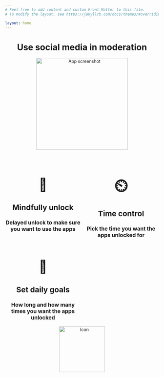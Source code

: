```yaml
---
# Feel free to add content and custom Front Matter to this file.
# To modify the layout, see https://jekyllrb.com/docs/themes/#overriding-theme-defaults

layout: home
---
```


<h1 style="text-align: center;">
Use social media in moderation
</h1>
<p style="text-align: center;">
    <img src="{{ '/assets/images/device.png' | relative_url }}" alt="App screenshot" width="300">
</p>
<h2 style="text-align: center;">
  <div style="display: grid; grid-template-columns: repeat(auto-fit, minmax(240px, 1fr)); gap: 8px;">
    <div style="flex: 1;">
      <h1>🧠</h1>
      <h3>Mindfully unlock</h3>
      <small>Delayed unlock to make sure you want to use the apps</small>
    </div>
    <div style="flex: 1;">
      <h1>⏲️</h1>
      <h3>Time control</h3>
      <small>Pick the time you want the apps unlocked for</small>
    </div>
    <div style="flex: 1;">
      <h1>🎯</h1>
      <h3>Set daily goals</h3>
      <small>How long and how many times you want the apps unlocked</small>
    </div>
  </div>
</h2>
<p style="text-align: center;">
    <a href="https://apps.apple.com/us/app/braneguard/id6742861941">
        <img src="{{ '/assets/images/appstore.svg' | relative_url }}" alt="Icon" width="150">
    </a>
<p>
